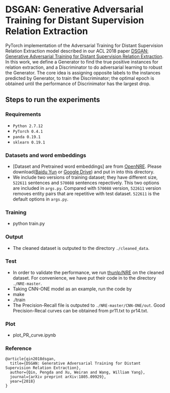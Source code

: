 # DSGAN: Generative Adversarial Training for Distant Supervision Relation Extraction

PyTorch implementation of the Adversarial Training for Distant Supervision Relation Extraction model described in our ACL 2018 paper [DSGAN: Generative Adversarial Training for Distant Supervision Relation Extraction](https://arxiv.org/abs/1805.09927). In this work, we define a Generator to find the true positive instances for relation extraction, and a Discriminator to do adversarial learning to robust the Generator. The core idea is assigning opposite labels to the instances predicted by Generator, to train the Discriminator; the optimal epoch is obtained until the performance of Discrinimator has the largest drop.

## Steps to run the experiments

### Requirements
* ``Python 2.7.12 ``
* ``PyTorch 0.4.1``
* ``panda 0.19.1``
* ``sklearn 0.19.1``

### Datasets and word embeddings
* [Dataset and Pretrained word embeddings] are from [OpenNRE](https://github.com/thunlp/OpenNRE). Please download([Baidu Yun](https://pan.baidu.com/s/1WBJs0Ta7vj-D5Mcy0X_OWQ) or [Google Drive](https://drive.google.com/file/d/1cQcMmMstZwxQRMne2M62Ca-xZZsmBxbH/view?usp=sharing)) and put in into this directory.
* We include two versions of training dataset; they have different size, ``522611`` sentences and ``570088`` sentences repectively. This two options are included in ``args.py``. Compared with ``570088`` version, ``522611`` version removes entity pairs that are repetitive with test dataset. ``522611`` is the default options in ``args.py``.

### Training
* python train.py

### Output
* The cleaned dataset is outputed to the directory ``./cleaned_data``. 

### Test
* In order to validate the performance, we run [thunlp/NRE](https://github.com/thunlp/NRE) on the cleaned dataset. For convenience, we have put their code in to the directory ``./NRE-master``. 
* Taking CNN-ONE model as an example, run the code by
* make
* ./train
* The Precision-Recall file is outputed to ``./NRE-master/CNN-ONE/out``. Good Precision-Recal curves can be obtained from pr11.txt to pr14.txt.

### Plot
* plot_PR_curve.ipynb

### Reference
```
@article{qin2018dsgan,
  title={DSGAN: Generative Adversarial Training for Distant Supervision Relation Extraction},
  author={Qin, Pengda and Xu, Weiran and Wang, William Yang},
  journal={arXiv preprint arXiv:1805.09929},
  year={2018}
}
```
